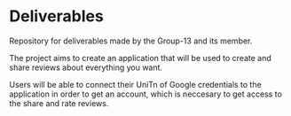 # Deliverables

Repository for deliverables made by the Group-13 and its member.

The project aims to create an application that will be used to create and share reviews about everything you want.

Users will be able to connect their UniTn of Google credentials to the application in order to get an account, which is neccesary to get access to the share and rate reviews.

